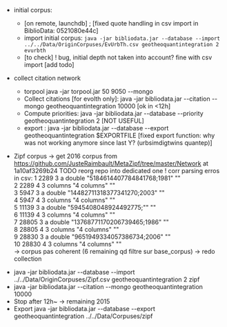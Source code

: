 
- initial corpus:
   * [on remote, launchdb] ; [fixed quote handling in csv import in BiblioData: 0521080e44c] 
   * import initial corpus:
        `java -jar bibliodata.jar --database --import ../../Data/OriginCorpuses/EvUrbTh.csv geotheoquantintegration 2 evurbth`
   * [to check] ! bug, initial depth not taken into account? fine with csv import [add todo]

- collect citation network
   * torpool java -jar torpool.jar 50 9050 --mongo
   * Collect citations [for evolth only]: java -jar bibliodata.jar --citation --mongo geotheoquantintegration 10000
     [ok in <12h]
   * Compute priorities: java -jar bibliodata.jar --database --priority geotheoquantintegration 2 [NOT USEFUL]
   * export : java -jar bibliodata.jar --database --export geotheoquantintegration $EXPORTFILE [fixed export function: why was not working anymore since last Y? (urbsimdigtwins quantep)]

- Zipf corpus -> get 2016 corpus from https://github.com/JusteRaimbault/MetaZipf/tree/master/Network at 1a10af3269b24
TODO reorg repo into dedicated one
! corr parsing erros in csv:
   1  2289     3 a double  "5184614407784841768;1981"  ""   
 2  2289     4 3 columns "4 columns"                 ""   
 3  5947     3 a double  "14482711318377341270;2003" ""   
 4  5947     4 3 columns "4 columns"                 ""   
 5 11139     3 a double  "5945408048924492775;\""    ""   
 6 11139     4 3 columns "4 columns"                 ""   
 7 28805     3 a double  "13768771170206739465;1986" ""   
 8 28805     4 3 columns "4 columns"                 ""   
 9 28830     3 a double  "9651949334057386734;2006"  ""   
10 28830     4 3 columns "4 columns"                 ""  
 -> corpus pas coherent (6 remaining qd filtre sur base_corpus) -> redo collection

 * java -jar bibliodata.jar --database --import ../../Data/OriginCorpuses/Zipf.csv geotheoquantintegration 2 zipf
 * java -jar bibliodata.jar --citation --mongo geotheoquantintegration 10000
 * Stop after 12h~ -> remaining 2015
 * Export java -jar bibliodata.jar --database --export geotheoquantintegration ../../Data/Corpuses/zipf



